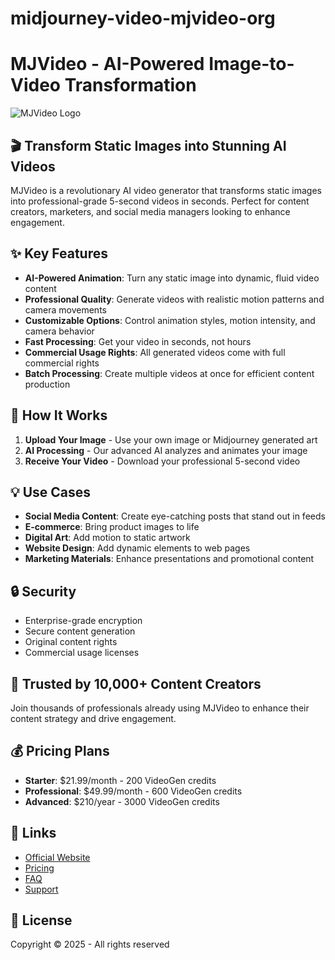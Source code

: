 # midjourney-video-mjvideo-org

# MJVideo - AI-Powered Image-to-Video Transformation

![MJVideo Logo](https://mjvideo.org/icon.png)

## 🎬 Transform Static Images into Stunning AI Videos

MJVideo is a revolutionary AI video generator that transforms static images into professional-grade 5-second videos in seconds. Perfect for content creators, marketers, and social media managers looking to enhance engagement.

## ✨ Key Features

- **AI-Powered Animation**: Turn any static image into dynamic, fluid video content
- **Professional Quality**: Generate videos with realistic motion patterns and camera movements
- **Customizable Options**: Control animation styles, motion intensity, and camera behavior
- **Fast Processing**: Get your video in seconds, not hours
- **Commercial Usage Rights**: All generated videos come with full commercial rights
- **Batch Processing**: Create multiple videos at once for efficient content production

## 🚀 How It Works

1. **Upload Your Image** - Use your own image or Midjourney generated art
2. **AI Processing** - Our advanced AI analyzes and animates your image
3. **Receive Your Video** - Download your professional 5-second video

## 💡 Use Cases

- **Social Media Content**: Create eye-catching posts that stand out in feeds
- **E-commerce**: Bring product images to life
- **Digital Art**: Add motion to static artwork
- **Website Design**: Add dynamic elements to web pages
- **Marketing Materials**: Enhance presentations and promotional content

## 🔒 Security

- Enterprise-grade encryption
- Secure content generation
- Original content rights
- Commercial usage licenses

## 👥 Trusted by 10,000+ Content Creators

Join thousands of professionals already using MJVideo to enhance their content strategy and drive engagement.

## 💰 Pricing Plans

- **Starter**: $21.99/month - 200 VideoGen credits
- **Professional**: $49.99/month - 600 VideoGen credits
- **Advanced**: $210/year - 3000 VideoGen credits

## 🔗 Links

- [Official Website](https://mjvideo.org)
- [Pricing](https://mjvideo.org/pricing)
- [FAQ](https://mjvideo.org/faq)
- [Support](https://mjvideo.org/support)

## 📝 License

Copyright © 2025 - All rights reserved
